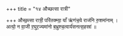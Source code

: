 +++
title = "१४ औच्छत्सा रात्री"

+++
औच्छ॒त्सा रात्री॒ परि॑तक्म्या॒ याँ ऋ॑णंच॒ये राज॑नि रु॒शमा॑नाम् ।  
अत्यो॒ न वा॒जी र॒घुर॒ज्यमा॑नो ब॒भ्रुश्च॒त्वार्य॑सनत्स॒हस्रा॑ ॥